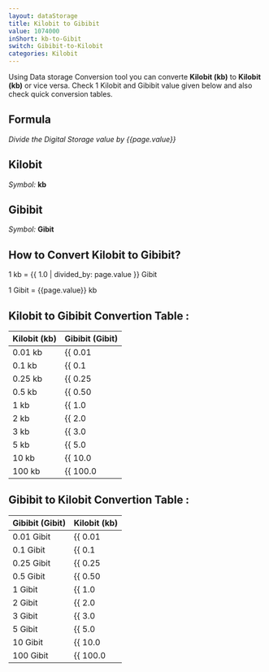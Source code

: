```yaml
---
layout: dataStorage
title: Kilobit to Gibibit
value: 1074000
inShort: kb-to-Gibit
switch: Gibibit-to-Kilobit
categories: Kilobit
---
```


Using Data storage Conversion tool you can converte **Kilobit (kb)** to **Kilobit (kb)** or vice versa. Check 1 Kilobit and Gibibit value given below and also check quick conversion tables.

## Formula
*Divide the Digital Storage value by {{page.value}}*

## Kilobit
*Symbol:* **kb**

## Gibibit
*Symbol:* **Gibit**

## How to Convert Kilobit to Gibibit?

1 kb = {{ 1.0 | divided_by: page.value }} Gibit

1 Gibit = {{page.value}} kb


## Kilobit to Gibibit Convertion Table :

| Kilobit (kb) | Gibibit (Gibit) |
| ---- | ---- |
| 0.01 kb | {{ 0.01 | divided_by: page.value | round: 12 }} Gibit |
| 0.1 kb | {{ 0.1 | divided_by: page.value | round: 12 }} Gibit |
| 0.25 kb | {{ 0.25 | divided_by: page.value | round: 12 }} Gibit |
| 0.5 kb | {{ 0.50 | divided_by: page.value | round: 12 }} Gibit |
| 1 kb | {{ 1.0 | divided_by: page.value | round: 12 }} Gibit |
| 2 kb | {{ 2.0 | divided_by: page.value | round: 12 }} Gibit |
| 3 kb | {{ 3.0 | divided_by: page.value | round: 12 }} Gibit |
| 5 kb | {{ 5.0 | divided_by: page.value | round: 12 }} Gibit |
| 10 kb | {{ 10.0 | divided_by: page.value | round: 12 }} Gibit |
| 100 kb | {{ 100.0 | divided_by: page.value | round: 12 }} Gibit |

## Gibibit to Kilobit Convertion Table :

| Gibibit (Gibit) | Kilobit (kb) |
| ---- | ---- |
| 0.01 Gibit | {{ 0.01 | times: page.value | round: 12 }} kb |
| 0.1 Gibit | {{ 0.1 | times: page.value | round: 12 }} kb |
| 0.25 Gibit | {{ 0.25 | times: page.value | round: 12 }} kb |
| 0.5 Gibit | {{ 0.50 | times: page.value | round: 12 }} kb |
| 1 Gibit | {{ 1.0 | times: page.value | round: 12 }} kb |
| 2 Gibit | {{ 2.0 | times: page.value | round: 12 }} kb |
| 3 Gibit | {{ 3.0 | times: page.value | round: 12 }} kb |
| 5 Gibit | {{ 5.0 | times: page.value | round: 12 }} kb |
| 10 Gibit | {{ 10.0 | times: page.value | round: 12 }} kb |
| 100 Gibit | {{ 100.0 | times: page.value | round: 12 }} kb |


<script>
document.getElementById('selectInput')[2].selected = true
document.getElementById('selectOutput')[11].selected = true
</script>
